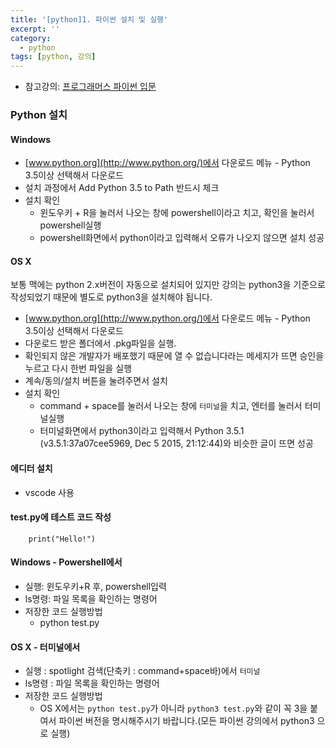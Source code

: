 ```yaml
---
title: '[python]1. 파이썬 설치 및 실행'
excerpt: ''
category:
  - python
tags: [python, 강의]
---
```


- 참고강의: [프로그래머스 파이썬 입문](https://programmers.co.kr/learn/courses/2)

### Python 설치

#### **Windows**

- [www.python.org](http://www.python.org/)에서 다운로드 메뉴 - Python 3.5이상 선택해서 다운로드
- 설치 과정에서 Add Python 3.5 to Path 반드시 체크
- 설치 확인
  - 윈도우키 + R을 눌러서 나오는 창에 powershell이라고 치고, 확인을 눌러서 powershell실행
  - powershell화면에서 python이라고 입력해서 오류가 나오지 않으면 설치 성공

#### **OS X**

보통 맥에는 python 2.x버전이 자동으로 설치되어 있지만 강의는 python3을 기준으로 작성되었기 때문에 별도로 python3을 설치해야 됩니다.

- [www.python.org](http://www.python.org/)에서 다운로드 메뉴 - Python 3.5이상 선택해서 다운로드
- 다운로드 받은 폴더에서 .pkg파일을 실행.
- 확인되지 않은 개발자가 배포했기 때문에 열 수 없습니다라는 메세지가 뜨면 승인을 누르고 다시 한번 파일을 실행
- 계속/동의/설치 버튼을 눌려주면서 설치
- 설치 확인
  - command + space를 눌러서 나오는 창에 `터미널`을 치고, 엔터를 눌러서 터미널실행
  - 터미널화면에서 python3이라고 입력해서 Python 3.5.1 (v3.5.1:37a07cee5969, Dec 5 2015, 21:12:44)와 비슷한 글이 뜨면 성공

#### 에디터 설치

- vscode 사용

#### test.py에 테스트 코드 작성

```
    print("Hello!")
```

#### Windows - Powershell에서

- 실행: 윈도우키+R 후, powershell입력
- ls명령: 파일 목록을 확인하는 명령어
- 저장한 코드 실행방법
  - python test.py

#### OS X - 터미널에서

- 실행 : spotlight 검색(단축키 : command+space바)에서 `터미널`
- ls명령 : 파일 목록을 확인하는 명령어
- 저장한 코드 실행방법
  - OS X에서는 `python test.py`가 아니라 `python3 test.py`와 같이 꼭 3을 붙여서 파이썬 버전을 명시해주시기 바랍니다.(모든 파이썬 강의에서 python3 으로 실행)

